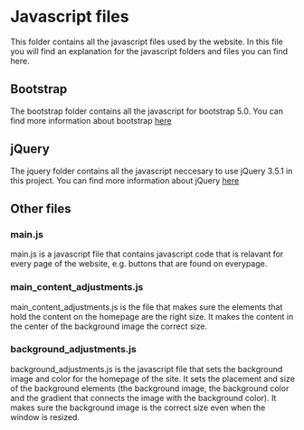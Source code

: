 # Javascript files

This folder contains all the javascript files used by the website. In this file you will find an explanation for the javascript folders and files you can find here.

## Bootstrap

The bootstrap folder contains all the javascript for bootstrap 5.0. You can find more information about bootstrap [here](https://getbootstrap.com/docs/5.0/getting-started/introduction/)

## jQuery

The jquery folder contains all the javascript neccesary to use jQuery 3.5.1 in this project. You can find more information about jQuery [here](https://jquery.com/)

## Other files

### main.js

main.js is a javascript file that contains javascript code that is relavant for every page of the website, e.g. buttons that are found on everypage. 

### main_content_adjustments.js

main_content_adjustments.js is the file that makes sure the elements that hold the content on the homepage are the right size. It makes the content in the center of the background image the correct size.

### background_adjustments.js

background_adjustments.js is the javascript file that sets the background image and color for the homepage of the site. It sets the placement and size of the background elements (the background image,  the background color and the gradient that connects the image with the background color). It makes sure the background image is the correct size even when the window is resized.